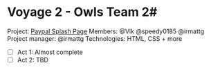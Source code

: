 # **Voyage 2 - Owls Team 2**# 

Project: [Paypal Splash Page](https://chingu-coders.github.io/paypal-otters/)
Members: @Vik @speedy0185 @irmattg
Project manager: @irmattg
Technologies: HTML, CSS + more

- [ ] Act 1: Almost complete 
- [ ] Act 2: TBD